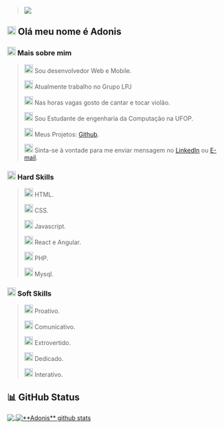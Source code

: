 > <img src="https://img.freepik.com/premium-photo/global-network-connection-covering-earth-with-lines-innovative-perception_31965-35557.jpg?w=1380">

## <img src="https://cdn-icons-png.flaticon.com/512/5619/5619906.png" width="20" height="20"> Olá meu nome é Adonis
### <img src="https://cdn-icons-png.flaticon.com/512/6862/6862931.png" width="20" height="20"> Mais sobre mim

> <img src="https://cdn-icons-png.flaticon.com/512/4661/4661320.png" width="20" height="20">  Sou desenvolvedor Web e Mobile.
>
> <img src="https://cdn-icons-png.flaticon.com/512/998/998427.png" width="20" height="20"> Atualmente trabalho no Grupo LPJ
> 
> <img src="https://cdn-icons-png.flaticon.com/512/1913/1913288.png" width="20" height="20"> Nas horas vagas gosto de cantar e tocar violão.
> 
> <img src="https://cdn-icons-png.flaticon.com/512/183/183767.png" width="20" height="20"> Sou Estudante de engenharia da Computação na UFOP.
> 
> <img src="https://cdn-icons-png.flaticon.com/512/733/733553.png" width="20" height="20"> Meus Projetos: [Github](https://github.com/adonisoliveiradasilva/).
> 
> <img src="https://cdn-icons-png.flaticon.com/512/1295/1295318.png" width="20" height="20"> Sinta-se à vontade para me enviar mensagem no [LinkedIn](https://www.linkedin.com/in/adonis-oliveira/) ou [E-mail](mailto:adonisoliveiradasilva18@gmail.com).
> 
### <img src="https://cdn-icons-png.flaticon.com/512/5424/5424004.png" width="20" height="20"> Hard Skills
> <img src="https://cdn-icons-png.flaticon.com/512/5968/5968267.png" width="20" height="20"> HTML.
>
> <img src="https://cdn-icons-png.flaticon.com/512/5968/5968242.png" width="20" height="20"> CSS.
> 
> <img src="https://cdn-icons-png.flaticon.com/512/5968/5968292.png" width="20" height="20"> Javascript.
> 
> <img src="https://cdn-icons-png.flaticon.com/512/3334/3334886.png" width="20" height="20"> React e Angular.
> 
> <img src="https://pics.freeicons.io/uploads/icons/png/2132470731553750209-512.png" width="20" height="20"> PHP.
> > 
> <img src="https://pics.freeicons.io/uploads/icons/png/19218518301553750371-512.png" width="20" height="20"> Mysql.
> 
### <img src="https://cdn-icons-png.flaticon.com/512/4727/4727496.png" width="20" height="20"> Soft Skills
> <img src="https://cdn-icons-png.flaticon.com/512/1281/1281562.png" width="20" height="20"> Proativo.
>
> <img src="https://cdn-icons-png.flaticon.com/512/2419/2419608.png" width="20" height="20"> Comunicativo.
>
> <img src="https://cdn-icons-png.flaticon.com/512/6585/6585702.png" width="20" height="20"> Extrovertido.
> 
> <img src="https://cdn-icons-png.flaticon.com/512/1792/1792291.png" width="20" height="20"> Dedicado.
> 
> <img src="https://cdn-icons-png.flaticon.com/512/6799/6799197.png" width="20" height="20"> Interativo.
> 
## 📊 GitHub Status

<a href="https://github.com/adonisoliveiradasilva">
  <img align="center" src="https://github-readme-stats-eight-theta.vercel.app/api/top-langs/?username=adonisoliveiradasilva&theme=dracula&hide_langs_below=1" />
</a>

<a href="https://github.com/adonisoliveiradasilva">
 <img align="center" src="https://github-readme-stats.vercel.app/api?username=adonisoliveiradasilva&show_icons=true&theme=dracula&line_height=27" alt="**Adonis** github stats"/>
</a>



